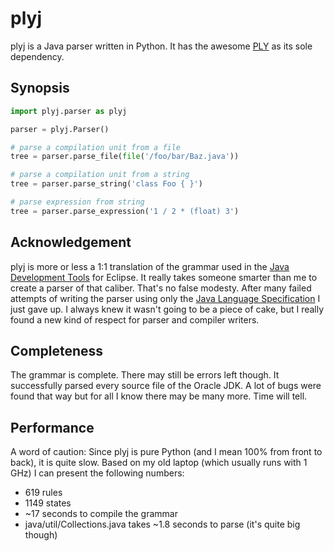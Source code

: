 plyj
====

plyj is a Java parser written in Python. It has the awesome [PLY] as its sole dependency.

Synopsis
--------

```python
import plyj.parser as plyj

parser = plyj.Parser()

# parse a compilation unit from a file
tree = parser.parse_file(file('/foo/bar/Baz.java'))

# parse a compilation unit from a string
tree = parser.parse_string('class Foo { }')

# parse expression from string
tree = parser.parse_expression('1 / 2 * (float) 3')
```

Acknowledgement
---------------

plyj is more or less a 1:1 translation of the grammar used in the [Java Development Tools] for Eclipse. It really takes someone smarter than me to create a parser of that caliber. That's no false modesty. After many failed attempts of writing the parser using only the [Java Language Specification] I just gave up. I always knew it wasn't going to be a piece of cake, but I really found a new kind of respect for parser and compiler writers.

Completeness
------------

The grammar is complete. There may still be errors left though. It successfully parsed every source file of the Oracle JDK. A lot of bugs were found that way but for all I know there may be many more. Time will tell.

Performance
-----------

A word of caution: Since plyj is pure Python (and I mean 100% from front to back), it is quite slow. Based on my old laptop (which usually runs with 1 GHz) I can present the following numbers:

* 619 rules
* 1149 states
* ~17 seconds to compile the grammar
* java/util/Collections.java takes ~1.8 seconds to parse (it's quite big though)

[PLY]: https://github.com/dabeaz/ply
[Java Development Tools]: http://www.eclipse.org/jdt/
[Java Language Specification]: http://docs.oracle.com/javase/specs/
